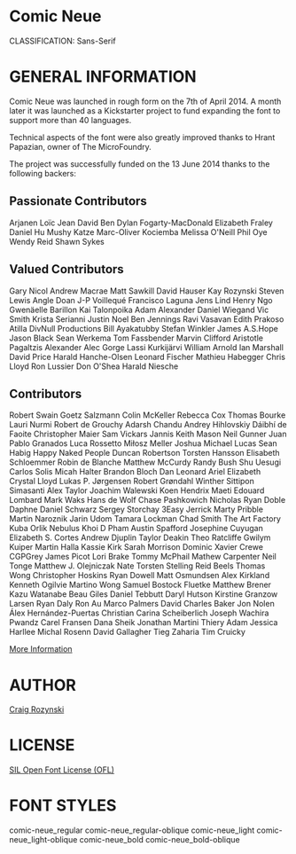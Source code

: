 Comic Neue
==========
CLASSIFICATION: Sans-Serif

GENERAL INFORMATION
===================

Comic Neue was launched in rough form on the 7th of April 2014.
A month later it was launched as a Kickstarter project to fund
expanding the font to support more than 40 languages.

Technical aspects of the font were also greatly improved thanks
to Hrant Papazian, owner of The MicroFoundry.

The project was successfully funded on the 13 June 2014
thanks to the following backers:

Passionate Contributors
-----------------------

Arjanen Loïc Jean David
Ben
Dylan Fogarty-MacDonald
Elizabeth Fraley
Daniel Hu
Mushy Katze
Marc-Oliver Kociemba
Melissa O'Neill
Phil Oye
Wendy Reid
Shawn Sykes

Valued Contributors
-------------------

Gary Nicol
Andrew Macrae
Matt Sawkill
David Hauser
Kay Rozynski
Steven Lewis
Angle Doan
J-P Voillequé
Francisco Laguna
Jens Lind
Henry Ngo
Gwenäelle Barillon
Kai Talonpoika
Adam Alexander
Daniel Wiegand
Vic Smith
Krista Serianni
Justin Noel
Ben Jennings
Ravi Vasavan
Edith Prakoso
Atilla
DivNull Productions
Bill Ayakatubby
Stefan Winkler
James A.S.Hope
Jason Black
Sean Werkema
Tom Fassbender
Marvin Clifford
Aristotle Pagaltzis
Alexander
Alec Gorge
Lassi Kurkijärvi
William Arnold
Ian Marshall
David Price
Harald Hanche-Olsen
Leonard Fischer
Mathieu Habegger
Chris Lloyd
Ron Lussier
Don O'Shea
Harald Niesche

Contributors
------------

Robert Swain
Goetz Salzmann
Colin McKeller
Rebecca Cox
Thomas Bourke
Lauri Nurmi
Robert de Grouchy
Adarsh Chandu
Andrey Hihlovskiy
Dáibhí de Faoite
Christopher Maier
Sam Vickars
Jannis
Keith Mason
Neil Gunner
Juan Pablo Granados
Luca Rossetto
Miłosz Meller
Joshua Michael Lucas
Sean Habig
Happy Naked People
Duncan Robertson
Torsten Hansson
Elisabeth Schloemmer
Robin de Blanche
Matthew McCurdy
Randy Bush
Shu Uesugi
Carlos Solis
Micah Halter
Brandon Bloch
Dan Leonard
Ariel
Elizabeth Crystal Lloyd
Lukas P. Jørgensen
Robert Grøndahl Winther
Sittipon Simasanti
Alex Taylor
Joachim Walewski
Koen Hendrix
Maeti
Edouard Lombard
Mark Waks
Hans de Wolf
Chase Pashkowich
Nicholas Ryan Doble
Daphne
Daniel Schwarz
Sergey Storchay
3Easy
Jerrick
Marty Pribble
Martin Naroznik
Jarin Udom
Tamara Lockman
Chad Smith
The Art Factory
Kuba Orlik
Nebulus
Khoi D Pham
Austin Spafford
Josephine Cuyugan
Elizabeth S. Cortes
Andrew Djuplin
Taylor Deakin
Theo Ratcliffe
Gwilym Kuiper
Martin Halla
Kassie Kirk
Sarah Morrison
Dominic Xavier Crewe
CGPGrey
James Picot
Lori Brake
Tommy McPhail
Mathew Carpenter
Neil Tonge
Matthew J. Olejniczak
Nate
Torsten Stelling
Reid Beels
Thomas Wong
Christopher Hoskins
Ryan Dowell
Matt Osmundsen
Alex Kirkland
Kenneth Ogilvie
Martino Wong
Samuel Bostock
Fluetke
Matthew Brener
Kazu Watanabe
Beau Giles
Daniel Tebbutt
Daryl Hutson
Kirstine Granzow Larsen
Ryan Daly
Ron Au
Marco Palmers
David Charles Baker
Jon Nolen
Álex Hernández-Puertas
Christian
Carina Scheiberlich
Joseph Wachira
Pwandz
Carel Fransen
Dana Sheik
Jonathan Martini
Thiery Adam
Jessica Harllee
Michal Rosenn
David Gallagher
Tieg Zaharia
Tim Cruicky

[More Information](http://comicneue.com/)


AUTHOR
======
[Craig Rozynski](http://craigrozynski.com/)


LICENSE
=======
[SIL Open Font License (OFL)](http://scripts.sil.org/OFL)


FONT STYLES
===========
comic-neue_regular
comic-neue_regular-oblique
comic-neue_light
comic-neue_light-oblique
comic-neue_bold
comic-neue_bold-oblique
